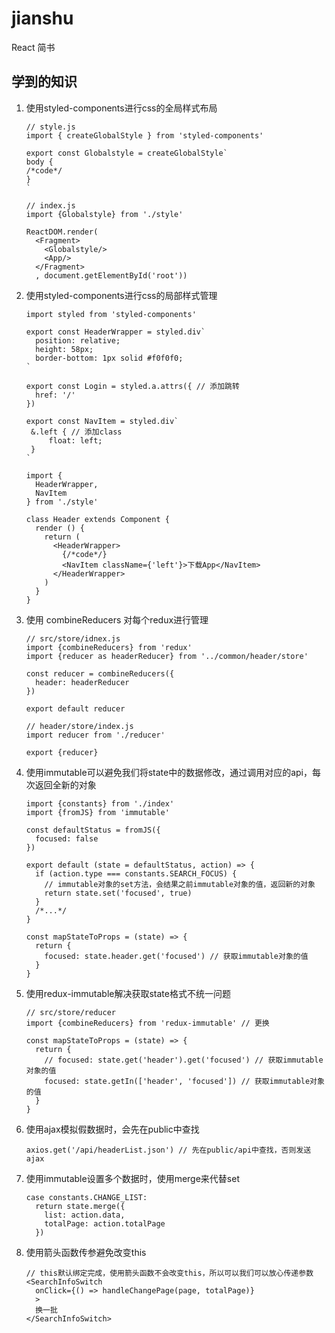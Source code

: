 # jianshu
React 简书

## 学到的知识

1. 使用styled-components进行css的全局样式布局

   ```react
   // style.js
   import { createGlobalStyle } from 'styled-components'
   
   export const Globalstyle = createGlobalStyle`
   body {
   /*code*/
   }
   `
   
   // index.js
   import {Globalstyle} from './style'
   
   ReactDOM.render(
     <Fragment>
       <Globalstyle/>
       <App/>
     </Fragment>
     , document.getElementById('root'))
   ```

2. 使用styled-components进行css的局部样式管理

   ```react
   import styled from 'styled-components'
   
   export const HeaderWrapper = styled.div`
     position: relative;
     height: 58px;
     border-bottom: 1px solid #f0f0f0;
   `
   
   export const Login = styled.a.attrs({ // 添加跳转
     href: '/'
   })
   
   export const NavItem = styled.div`
   	&.left { // 添加class
   		float: left;
   	}
   `
   
   import {
     HeaderWrapper,
     NavItem
   } from './style'
   
   class Header extends Component {
     render () {
       return (
         <HeaderWrapper>
           {/*code*/}
           <NavItem className={'left'}>下载App</NavItem>
         </HeaderWrapper>
       )
     }
   }
   ```

3. 使用 combineReducers 对每个redux进行管理

   ```react
   // src/store/idnex.js
   import {combineReducers} from 'redux'
   import {reducer as headerReducer} from '../common/header/store'
   
   const reducer = combineReducers({
     header: headerReducer
   })
   
   export default reducer
   
   // header/store/index.js
   import reducer from './reducer'
   
   export {reducer}
   ```

4. 使用immutable可以避免我们将state中的数据修改，通过调用对应的api，每次返回全新的对象

   ```react
   import {constants} from './index'
   import {fromJS} from 'immutable'
   
   const defaultStatus = fromJS({
     focused: false
   })
   
   export default (state = defaultStatus, action) => {
     if (action.type === constants.SEARCH_FOCUS) {
       // immutable对象的set方法，会结果之前immutable对象的值，返回新的对象
       return state.set('focused', true)
     }
     /*...*/
   }
   
   const mapStateToProps = (state) => {
     return {
       focused: state.header.get('focused') // 获取immutable对象的值
     }
   }
   ```

5. 使用redux-immutable解决获取state格式不统一问题

   ```react
   // src/store/reducer
   import {combineReducers} from 'redux-immutable' // 更换
   
   const mapStateToProps = (state) => {
     return {
       // focused: state.get('header').get('focused') // 获取immutable对象的值
       focused: state.getIn(['header', 'focused']) // 获取immutable对象的值
     }
   }
   ```

6. 使用ajax模拟假数据时，会先在public中查找

   ```react
   axios.get('/api/headerList.json') // 先在public/api中查找，否则发送ajax
   ```

7. 使用immutable设置多个数据时，使用merge来代替set

   ```react
   case constants.CHANGE_LIST:
     return state.merge({
       list: action.data,
       totalPage: action.totalPage
     })
   ```

8. 使用箭头函数传参避免改变this

   ```react
   // this默认绑定完成，使用箭头函数不会改变this，所以可以我们可以放心传递参数
   <SearchInfoSwitch 
     onClick={() => handleChangePage(page, totalPage)}
     >
     换一批
   </SearchInfoSwitch>
   ```
